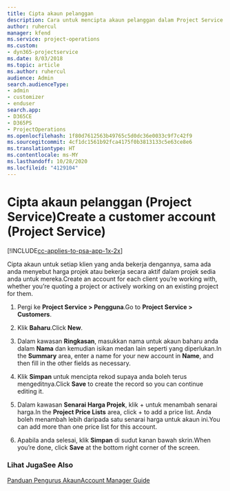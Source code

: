 ```yaml
---
title: Cipta akaun pelanggan
description: Cara untuk mencipta akaun pelanggan dalam Project Service
author: ruhercul
manager: kfend
ms.service: project-operations
ms.custom:
- dyn365-projectservice
ms.date: 8/03/2018
ms.topic: article
ms.author: ruhercul
audience: Admin
search.audienceType:
- admin
- customizer
- enduser
search.app:
- D365CE
- D365PS
- ProjectOperations
ms.openlocfilehash: 1f80d7612563b49765c5d0dc36e0033c9f7c42f9
ms.sourcegitcommit: 4cf1dc1561b92fca4175f0b3813133c5e63ce8e6
ms.translationtype: HT
ms.contentlocale: ms-MY
ms.lasthandoff: 10/28/2020
ms.locfileid: "4129104"
---
```

# <a name="create-a-customer-account-project-service"></a><span data-ttu-id="86ea2-103">Cipta akaun pelanggan (Project Service)</span><span class="sxs-lookup"><span data-stu-id="86ea2-103">Create a customer account (Project Service)</span></span>

[!INCLUDE[cc-applies-to-psa-app-1x-2x](../includes/cc-applies-to-psa-app-1x-2x.md)]

<span data-ttu-id="86ea2-104">Cipta akaun untuk setiap klien yang anda bekerja dengannya, sama ada anda menyebut harga projek atau bekerja secara aktif dalam projek sedia anda untuk mereka.</span><span class="sxs-lookup"><span data-stu-id="86ea2-104">Create an account for each client you’re working with, whether you’re quoting a project or actively working on an existing project for them.</span></span>  
  
1.  <span data-ttu-id="86ea2-105">Pergi ke **Project Service > Pengguna**.</span><span class="sxs-lookup"><span data-stu-id="86ea2-105">Go to **Project Service > Customers**.</span></span>  
  
2.  <span data-ttu-id="86ea2-106">Klik **Baharu**.</span><span class="sxs-lookup"><span data-stu-id="86ea2-106">Click **New**.</span></span>  
  
3.  <span data-ttu-id="86ea2-107">Dalam kawasan **Ringkasan**, masukkan nama untuk akaun baharu anda dalam **Nama** dan kemudian isikan medan lain seperti yang diperlukan.</span><span class="sxs-lookup"><span data-stu-id="86ea2-107">In the **Summary** area, enter a name for your new account in **Name**, and then fill in the other fields as necessary.</span></span>  
  
4.  <span data-ttu-id="86ea2-108">Klik **Simpan** untuk mencipta rekod supaya anda boleh terus mengeditnya.</span><span class="sxs-lookup"><span data-stu-id="86ea2-108">Click **Save** to create the record so you can continue editing it.</span></span>  
  
5.  <span data-ttu-id="86ea2-109">Dalam kawasan **Senarai Harga Projek**, klik + untuk menambah senarai harga.</span><span class="sxs-lookup"><span data-stu-id="86ea2-109">In the **Project Price Lists** area, click + to add a price list.</span></span> <span data-ttu-id="86ea2-110">Anda boleh menambah lebih daripada satu senarai harga untuk akaun ini.</span><span class="sxs-lookup"><span data-stu-id="86ea2-110">You can add more than one price list for this account.</span></span>  
  
6.  <span data-ttu-id="86ea2-111">Apabila anda selesai, klik **Simpan** di sudut kanan bawah skrin.</span><span class="sxs-lookup"><span data-stu-id="86ea2-111">When you’re done, click **Save** at the bottom right corner of the screen.</span></span>  
  
### <a name="see-also"></a><span data-ttu-id="86ea2-112">Lihat Juga</span><span class="sxs-lookup"><span data-stu-id="86ea2-112">See Also</span></span>  
 [<span data-ttu-id="86ea2-113">Panduan Pengurus Akaun</span><span class="sxs-lookup"><span data-stu-id="86ea2-113">Account Manager Guide</span></span>](../psa/account-manager-guide.md)
